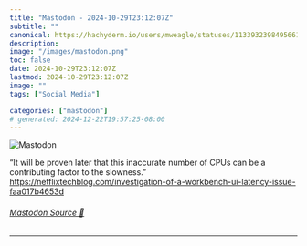 ```yaml
---
title: "Mastodon - 2024-10-29T23:12:07Z"
subtitle: ""
canonical: https://hachyderm.io/users/mweagle/statuses/113393239849566199
description:
image: "/images/mastodon.png"
toc: false
date: 2024-10-29T23:12:07Z
lastmod: 2024-10-29T23:12:07Z
image: ""
tags: ["Social Media"]

categories: ["mastodon"]
# generated: 2024-12-22T19:57:25-08:00
---
```

![Mastodon](/images/mastodon.png)

<p>“It will be proven later that this inaccurate number of CPUs can be a contributing factor to the slowness.”<br /><a href="https://netflixtechblog.com/investigation-of-a-workbench-ui-latency-issue-faa017b4653d" target="_blank" rel="nofollow noopener noreferrer" translate="no"><span class="invisible">https://</span><span class="ellipsis">netflixtechblog.com/investigat</span><span class="invisible">ion-of-a-workbench-ui-latency-issue-faa017b4653d</span></a></p>


###### [Mastodon Source 🐘](https://hachyderm.io/@mweagle/113393239849566199)

___
